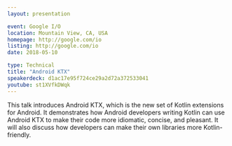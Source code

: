 ```yaml
---
layout: presentation

event: Google I/O
location: Mountain View, CA, USA
homepage: http://google.com/io
listing: http://google.com/io
date: 2018-05-10

type: Technical
title: "Android KTX"
speakerdeck: d1ac17e95f724ce29a2d72a372533041
youtube: st1XVfkDWqk
---
```


This talk introduces Android KTX, which is the new set of Kotlin extensions for Android. It demonstrates how Android developers writing Kotlin can use Android KTX to make their code more idiomatic, concise, and pleasant. It will also discuss how developers can make their own libraries more Kotlin-friendly.

